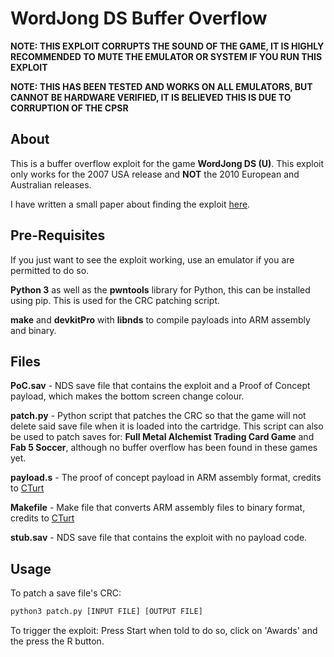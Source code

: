 # WordJong DS Buffer Overflow
**NOTE: THIS EXPLOIT CORRUPTS THE SOUND OF THE GAME, IT IS HIGHLY RECOMMENDED TO MUTE THE EMULATOR OR SYSTEM IF YOU RUN THIS EXPLOIT**

**NOTE: THIS HAS BEEN TESTED AND WORKS ON ALL EMULATORS, BUT CANNOT BE HARDWARE VERIFIED, IT IS BELIEVED THIS IS DUE TO CORRUPTION OF THE CPSR** 

## About

This is a buffer overflow exploit for the game **WordJong DS (U)**. This exploit only works for the 2007 USA release and **NOT** the 2010 European and Australian releases.

I have written a small paper about finding the exploit [here](https://borga.rs/nds.pdf).

## Pre-Requisites

If you just want to see the exploit working, use an emulator if you are permitted to do so.

**Python 3** as well as the **pwntools** library for Python, this can be installed using pip. This is used for the CRC patching script.

**make** and **devkitPro** with **libnds** to compile payloads into ARM assembly and binary.

## Files

**PoC.sav** - NDS save file that contains the exploit and a Proof of Concept payload, which makes the bottom screen change colour.

**patch.py** - Python script that patches the CRC so that the game will not delete said save file when it is loaded into the cartridge. This script can also be used to patch saves for: **Full Metal Alchemist Trading Card Game** and **Fab 5 Soccer**, although no buffer overflow has been found in these games yet.

**payload.s** - The proof of concept payload in ARM assembly format, credits to [CTurt](https://github.com/CTurt "CTurt's GitHub")

**Makefile** - Make file that converts ARM assembly files to binary format, credits to [CTurt](https://github.com/CTurt "CTurt's GitHub")

**stub.sav** - NDS save file that contains the exploit with no payload code.

## Usage

To patch a save file's CRC:
```bash
python3 patch.py [INPUT FILE] [OUTPUT FILE]
```

To trigger the exploit:
Press Start when told to do so, click on 'Awards' and the press the R button.
